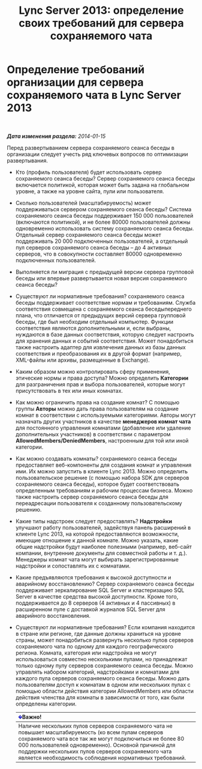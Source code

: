 ﻿---
title: 'Lync Server 2013: определение своих требований для сервера сохраняемого чата'
TOCTitle: Определение требований организации для сервера сохраняемого чата
ms:assetid: 568674fb-c08a-4170-ac38-e2f8428c69e0
ms:mtpsurl: https://technet.microsoft.com/ru-ru/library/Gg398372(v=OCS.15)
ms:contentKeyID: 49309804
ms.date: 05/19/2016
mtps_version: v=OCS.15
ms.translationtype: HT
---

# Определение требований организации для сервера сохраняемого чата в Lync Server 2013

 

_**Дата изменения раздела:** 2014-01-15_

Перед развертыванием сервера сохраняемого сеанса беседы в организации следует учесть ряд ключевых вопросов по оптимизации развертывания.

  - Кто (профиль пользователя) будет использовать сервер сохраняемого сеанса беседы? Сервер сохраняемого сеанса беседы включается политикой, которая может быть задана на глобальном уровне, а также на уровне сайта, пули или пользователя.

  - Сколько пользователей (масштабируемость) может поддерживаться сервером сохраняемого сеанса беседы? Система сохраняемого сеанса беседы поддерживает 150 000 пользователей (включаются политикой), и не более 80000 пользователей должны одновременно использовать систему сохраняемого сеанса беседы. Отдельный сервер сохраняемого сеанса беседы может поддерживать 20 000 подключенных пользователей, а отдельный пул серверов сохраняемого сеанса беседы – до 4 активных серверов, что в совокупности составляет 80000 одновременно подключенных пользователей.

  - Выполняется ли миграция с предыдущей версии сервера групповой беседы или впервые развертывается новая версия сохраняемого сеанса беседы?

  - Существуют ли нормативные требования? сохраняемого сеанса беседы поддерживает соответствие нормам и требованиям. Служба соответствия совмещена с сохраняемого сеанса беседыпереднего плана, что отличается от предыдущих версий сервера групповой беседы, где был необходим отдельный компьютер. Функции соответствия являются дополнительными и, если выбраны, нуждаются в базе данных соответствия, которую следует настроить для хранения данных и событий соответствия. Может понадобиться также настроить адаптер для извлечения данных из базы данных соответствия и преобразования их в другой формат (например, XML-файлы или архивы, размещенные в Exchange).

  - Каким образом можно контролировать сферу применения, этические нормы и права доступа? Можно определить **Категории** для разграничения прав и выбора пользователей, которые могут присутствовать в тех или иных комнатах.

  - Как можно ограничить права на создание комнат? С помощью группы **Авторы** можно дать права пользователям на создание комнат в соответствии с используемыми категориями. Авторы могут назначать других участников в качестве **менеджеров комнат чата** для постоянного управления комнатами (добавление или удаление дополнительных участников) в соответствии с параметром **AllowedMembers/DeniedMembers**, настроенным для той или иной категории.

  - Как можно создавать комнаты? сохраняемого сеанса беседы предоставляет веб-компоненты для создания комнат и управления ими. Их можно запустить в клиенте Lync 2013. Можно определить пользовательское решение (с помощью набора SDK для серверов сохраняемого сеанса беседы), которое будет соответствовать определенным требованиям и рабочим процессам бизнеса. Можно также настроить сервер сохраняемого сеанса беседы для переадресации пользователя к созданному пользовательскому решению.

  - Какие типы надстроек следует предоставлять? **Надстройки** улучшают работу пользователей, задействуя панель расширений в клиенте Lync 2013, на которой предоставляются возможности, имеющие отношение к данной комнате. Можно указать, какие общие надстройки будут наиболее полезными (например, веб-сайт компании, внутренние документы для совместной работы и т. д.). Менеджеры комнат чата могут выбирать зарегистрированные надстройки и сопоставлять их с комнатами.

  - Какие предъявляются требования к высокой доступности и аварийному восстановлению? Сервер сохраняемого сеанса беседы поддерживает зеркалирование SQL Server и кластеризацию SQL Server в качестве средства высокой доступности. Кроме того, поддерживается до 8 серверов (4 активных и 4 пассивных) в расширенном пуле с доставкой журналов SQL Server для аварийного восстановления.

  - Существуют ли нормативные требования? Если компания находится в стране или регионе, где данные должны храниться на уровне страны, может понадобиться развернуть несколько пулов серверов сохраняемого чата по одному для каждого географического региона. Комната, категория или надстройка не могут использоваться совместно несколькими пулами, но принадлежат только одному пулу серверов сохраняемого сеанса беседы. Можно управлять набором категорий, надстройками и комнатами для каждого пула серверов сохраняемого сеанса беседы. Можно дать пользователям доступ к комнатам в одном или нескольких пулах с помощью области действия категории AllowedMembers или области действия членства для комнаты в зависимости от того, как были определены категории.
    
    <table>
    <thead>
    <tr class="header">
    <th><img src="images/JJ618369.important(OCS.15).gif" title="important" alt="important" />Важно!</th>
    </tr>
    </thead>
    <tbody>
    <tr class="odd">
    <td>Наличие нескольких пулов серверов сохраняемого чата не повышает масштабируемость (ко всем пулам серверов сохраняемого чата все так же могут подключиться не более 80 000 пользователей одновременно). Основной причиной для поддержки нескольких пулов серверов сохраняемого чата является необходимость соблюдения нормативных требований.</td>
    </tr>
    </tbody>
    </table>

